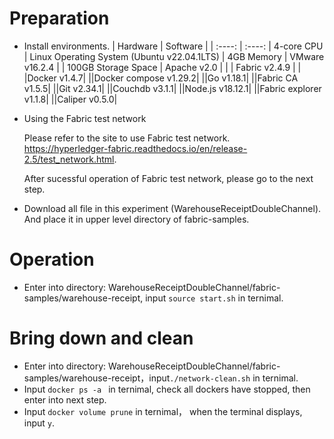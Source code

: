 # Preparation
- Install environments.
  | Hardware  | Software | 
  | :----: | :----: | 
  4-core CPU | Linux Operating System (Ubuntu v22.04.1LTS) | 
  4GB Memory | VMware v16.2.4 | 
  | 100GB Storage Space | Apache v2.0 | 
  | | Fabric v2.4.9 | 
  | |Docker v1.4.7|
  ||Docker compose v1.29.2|
  ||Go v1.18.1|
  ||Fabric CA v1.5.5|
  ||Git v2.34.1|
  ||Couchdb v3.1.1|
  ||Node.js v18.12.1|
  ||Fabric explorer v1.1.8|
  ||Caliper v0.5.0|
   
- Using the Fabric test network

  Please refer to the site to use Fabric test network.  
  https://hyperledger-fabric.readthedocs.io/en/release-2.5/test_network.html.

  After sucessful operation of Fabric test network, please go to the next step.
  
- Download all file in this experiment (WarehouseReceiptDoubleChannel). And place it in upper level directory of fabric-samples.
  
# Operation
- Enter into directory: WarehouseReceiptDoubleChannel/fabric-samples/warehouse-receipt, input ```source start.sh``` in ternimal. 

# Bring down and clean
- Enter into directory: WarehouseReceiptDoubleChannel/fabric-samples/warehouse-receipt，input```./network-clean.sh``` in ternimal.
- Input ```docker ps -a ``` in ternimal, check all dockers have stopped, then enter into next step.
- Input ```docker volume prune``` in ternimal， when the terminal displays, input ```y```.
  
